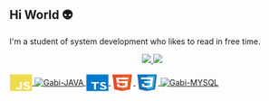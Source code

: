 ## Hi World 👽

I'm a student of system development who likes to read in free time.

<div align="center">
  <a href="https://github.com/vigabies">
  <img height="180em" src="https://github-readme-stats.vercel.app/api?username=vigabies&show_icons=true&theme=tokyonight&include_all_commits=true&count_private=true"/>
  <img height="180em" src="https://github-readme-stats.vercel.app/api/top-langs/?username=vigabies&layout=compact&langs_count=7&theme=tokyonight"/>
</div>
  
<div style="display: inline_block"><br>
  <img align="center" alt="Gabi-Js" height="30" width="40" src="https://raw.githubusercontent.com/devicons/devicon/master/icons/javascript/javascript-plain.svg">

  <img align="center" alt="Gabi-JAVA" height="30" width="40" src="https://cdn.jsdelivr.net/gh/devicons/devicon/icons/java/java-original.svg" />
  
  <img align="center" alt="Gabi-Ts" height="30" width="40" src="https://raw.githubusercontent.com/devicons/devicon/master/icons/typescript/typescript-plain.svg">
  
  <img align="center" alt="Gabi-HTML" height="30" width="40" src="https://raw.githubusercontent.com/devicons/devicon/master/icons/html5/html5-original.svg">
  
  <img align="center" alt="Gabi-CSS" height="30" width="40" src="https://raw.githubusercontent.com/devicons/devicon/master/icons/css3/css3-original.svg">
  
  <img align="center" alt="Gabi-MYSQL" height="30" width="40" src="https://cdn.jsdelivr.net/gh/devicons/devicon/icons/mysql/mysql-original.svg" />
  
</div>
  
  
  ##
